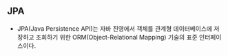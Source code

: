 ## JPA

- JPA(Java Persistence API)는 자바 진영에서 객체를 관계형 데이터베이스에 저장하고 조회하기 위한 ORM(Object-Relational Mapping) 기술의 표준 인터페이스이다.
